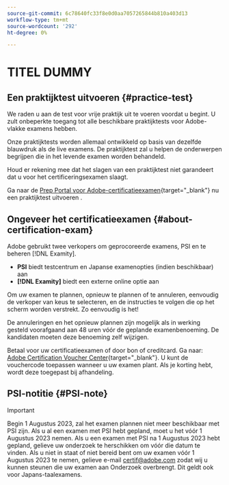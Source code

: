 ```yaml
---
source-git-commit: 6c78640fc33f8e0d0aa7057265844b810a403d13
workflow-type: tm+mt
source-wordcount: '292'
ht-degree: 0%

---
```

# TITEL DUMMY

## Een praktijktest uitvoeren {#practice-test}

We raden u aan de test voor vrije praktijk uit te voeren voordat u begint. U zult onbeperkte toegang tot alle beschikbare praktijktests voor Adobe-vlakke examens hebben.

Onze praktijktests worden allemaal ontwikkeld op basis van dezelfde blauwdruk als de live examens. De praktijktest zal u helpen de onderwerpen begrijpen die in het levende examen worden behandeld.

Houd er rekening mee dat het slagen van een praktijktest niet garandeert dat u voor het certificeringsexamen slaagt.

Ga naar de [Prep Portal voor Adobe-certificatieexamen](https://www.certmetrics.com/adobe/candidate/gmetrix_sso.aspx){target="_blank"} nu een praktijktest uitvoeren .

## Ongeveer het certificatieexamen {#about-certification-exam}

Adobe gebruikt twee verkopers om geprocoreerde examens, PSI en te beheren [!DNL Examity].

* **PSI** biedt testcentrum en Japanse examenopties (indien beschikbaar) aan
* **[!DNL Examity]** biedt een externe online optie aan

Om uw examen te plannen, opnieuw te plannen of te annuleren, eenvoudig de verkoper van keus te selecteren, en de instructies te volgen die op het scherm worden verstrekt. Zo eenvoudig is het!

De annuleringen en het opnieuw plannen zijn mogelijk als in werking gesteld voorafgaand aan 48 uren vóór de geplande examenbenoeming. De kandidaten moeten deze benoeming zelf wijzigen.

Betaal voor uw certificatieexamen of door bon of creditcard. Ga naar: [Adobe Certification Voucher Center](https://market.xvoucher.com/adobe/global){target="_blank"}. U kunt de vouchercode toepassen wanneer u uw examen plant. Als je korting hebt, wordt deze toegepast bij afhandeling.

## PSI-notitie {#PSI-note}

>[!IMPORTANT]
>
>Begin 1 Augustus 2023, zal het examen plannen niet meer beschikbaar met PSI zijn. Als u al een examen met PSI hebt gepland, moet u het vóór 1 Augustus 2023 nemen. Als u een examen met PSI na 1 Augustus 2023 hebt gepland, gelieve uw onderzoek te herschikken om vóór die datum te vinden. Als u niet in staat of niet bereid bent om uw examen vóór 1 Augustus 2023 te nemen, gelieve e-mail <certif@adobe.com> zodat wij u kunnen steunen die uw examen aan Onderzoek overbrengt. Dit geldt ook voor Japans-taalexamens.
